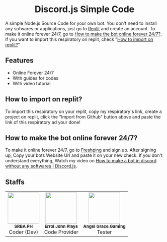 <div align="center">
<h1 align="center">Discord.js Simple Code</h1> 
</div>

A simple Node.js Source Code for your own bot. You don't need to install any sofwares or applications, just go to [Replit](http://replit.com/) and create an account. To make it online forever 24/7, go to [How to make the bot online forever 24/7?](#how-to-make-the-bot-online-forever-247). If you want to import this respiratory on replit, check "[How to import on replit?](#How-to-import-on-replit?)"

## Features
* Online Forever 24/7
* With guides for codes
* With video tutorial

## How to import on replit?
To import this respiratory on your replit, copy my respiratory's link, create a project on replit, click the "Import from Github" button above and paste the link of this respiratory ad your done!

## How to make the bot online forever 24/7?
To make it online forever 24/7, go to [Freshping](http://freshping.io/) and sign up. After signing up, Copy your bots Website Url and paste it on your new check. If you don't understand everything, Watch my video on [How to make a bot in discord without any softwares | Discord.js]().

## Staffs
<table>
  <tr>
    <td align="center"><a href="https://sites.google.com/view/srbaphcommunity/home"><img src="https://avatars.githubusercontent.com/u/100334998?v=4" width="100px;" alt=""/><br /><sub><b>SRBA PH</b></sub></a><br /><a></a>
    Coder (Dev)
    <td align="center"><a href="https://www.youtube.com/channel/UCAN3mHhbXQKLE6H2ZYO4RPg"><img src="https://yt3.ggpht.com/ytc/AKedOLSaPOt8cbrcSMebYifDbo72-dbsGi_6MTJ2x56X=s88-c-k-c0x00ffffff-no-rj" width="100px;" alt=""/><br /><sub><b>Errol John Plays</b></sub></a><br /><a>
    Code Provider
    <td align="center"><a href="https://www.youtube.com/channel/UCO4tTyDxa2vHB8IWf8hog0A"><img src="https://wallpapercave.com/wp/wp6133675.jpg" width="100px;" alt=""/><br /><sub><b>Angel Grace Gaming</b></sub></a><br /><a>
    Tester
  </tr>
</table>